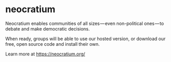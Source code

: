 # neocratium

Neocratium enables communities of all sizes — even non-political ones — to debate and make democratic decisions.

When ready, groups will be able to use our hosted version, or download our free, open source code and install their own.

Learn more at https://neocratium.org/
